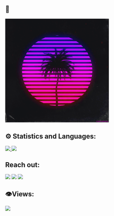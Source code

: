##  👋

<p align='left'><img src=https://github.com/Aryandotgit/Aryandotgit/blob/main/209152.gif/>
<p align="center">
  
## ⚙ Statistics and Languages:
  
<a href="https://github.com/Aryandotgit/Aryandotgit">
<img width="50%" src="https://github-readme-stats.vercel.app/api//?username=Aryandotgit&theme=dracula&count_private=true&show_icons=true&title_color=ff6e96&text_color=f8f8f2&include_all_commits=true" width=421px/>
</a>
<a href="https://github.com/Aryandotgit/Aryandotgit">
<img width="50%" src="https://github-readme-stats.vercel.app/api/top-langs/?username=Aryandotgit&theme=dracula&count_private=true&show_icons=true&layout=compact&show_icons=true&title_color=ff6e96&text_color=f8f8f2&langs_count=10" />
</a>
<br/>

## Reach out:
  
<p align='left'>
<a href = "https://www.linkedin.com/in/aryan-raj-banerjee-a394061ba"><img src="https://img.icons8.com/nolan/64/linkedin.png"/></a>
<a href = "https://twitter.com/Aryantweets2"><img src="https://img.icons8.com/color/48/000000/twitter--v1.png"/></a>
<a href = "https://www.instagram.com/aryanr__/?hl=en"><img src="https://img.icons8.com/fluency/48/000000/instagram-new.png"/></a>
</p>

## 👁️Views:
<a href="https://github.com/Aryandotgit/github-profile-views-counter">
    <img src="https://komarev.com/ghpvc/?username=Aryandotgit">
</a>
